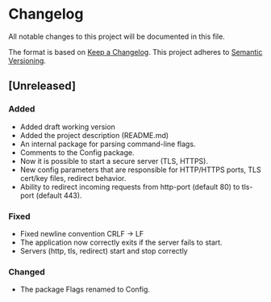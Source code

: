 # Changelog
All notable changes to this project will be documented in this file.

The format is based on [Keep a Changelog](https://keepachangelog.com/en/1.1.0/).
This project adheres to [Semantic Versioning](https://semver.org/spec/v2.0.0.html).

## [Unreleased]
### Added
- Added draft working version
- Added the project description (README.md)
- An internal package for parsing command-line flags.
- Comments to the Config package.
- Now it is possible to start a secure server (TLS, HTTPS).
- New config parameters that are responsible for HTTP/HTTPS ports, TLS cert/key files, redirect behavior.
- Ability to redirect incoming requests from http-port (default 80) to tls-port (default 443).

### Fixed
- Fixed newline convention CRLF -> LF
- The application now correctly exits if the server fails to start.
- Servers (http, tls, redirect) start and stop correctly

### Changed
- The package Flags renamed to Config.
